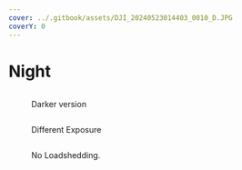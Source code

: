 ```yaml
---
cover: ../.gitbook/assets/DJI_20240523014403_0010_D.JPG
coverY: 0
---
```


# Night

<div align="left">

<figure><img src="../.gitbook/assets/DJI_20240523015609_0016_D (1).JPG" alt=""><figcaption><p>Darker version</p></figcaption></figure>

</div>

<figure><img src="../.gitbook/assets/DJI_20240523015012_0012_D.JPG" alt=""><figcaption><p>Different Exposure</p></figcaption></figure>

<figure><img src="../.gitbook/assets/DJI_20240523014403_0010_D.JPG" alt=""><figcaption><p>No Loadshedding. </p></figcaption></figure>

<figure><img src="../.gitbook/assets/DJI_20240523015315_0014_D.JPG" alt=""><figcaption></figcaption></figure>

<figure><img src="../.gitbook/assets/DJI_20240523015515_0015_D.JPG" alt=""><figcaption></figcaption></figure>

